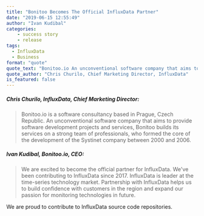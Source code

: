 ```yaml
---
title: "Bonitoo Becomes The Official InfluxData Partner"
date: "2019-06-15 12:55:49"
author: "Ivan Kudibal"
categories:
    - success story
    - release
tags:
  - InfluxData
  - Business
format: "quote"
quote_text: "Bonitoo.io An unconventional software company that aims to provide software development projects and services, Bonitoo builds its services on a strong team of professionals."
quote_author: "Chris Churilo, Chief Marketing Director, InfluxData"
is_featured: false
---
```


##### Chris Churilo, InfluxData, Chief Marketing Director:

> Bonitoo.io is a software consultancy based in Prague, Czech Republic. An
> unconventional software company that aims to provide software development
> projects and services, Bonitoo builds its services on a strong team of
> professionals, who formed the core of the development of the Systinet company
> between 2000 and 2006.

##### Ivan Kudibal, Bonitoo.io, CEO:

> We are excited to become the official partner for InfluxData. We've been
> contributing to InfluxData since 2017. InfluxData is leader at the time-series
> technology market. Partnership with InfluxData helps us to build confidence
> with customers in the region and expand our passion for monitoring
> technologies in future.

We are proud to contribute to InfluxData source code repositories.
